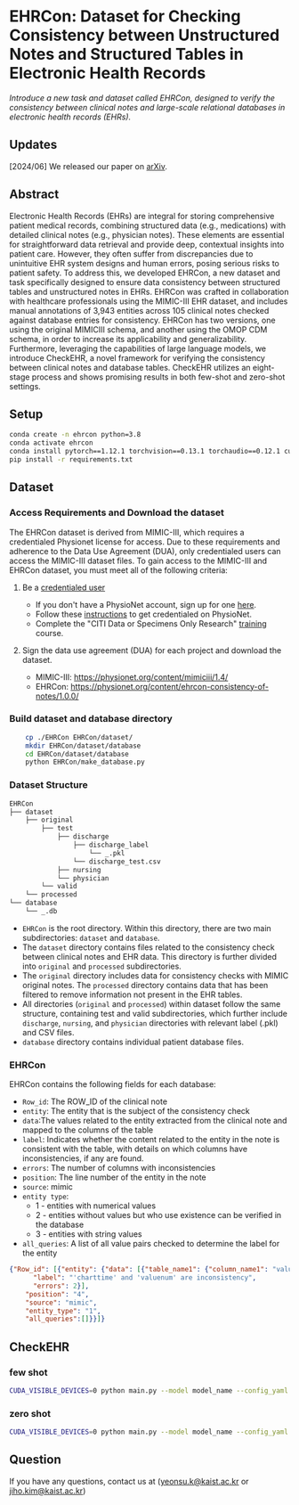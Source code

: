 # EHRCon: Dataset for Checking Consistency between Unstructured Notes and Structured Tables in Electronic Health Records
*Introduce a new task and dataset called EHRCon, designed to verify the consistency between clinical notes and large-scale relational databases in electronic health records (EHRs).*

## Updates
[2024/06] We released our paper on [arXiv](https://arxiv.org/pdf/2406.16341).

## Abstract
Electronic Health Records (EHRs) are integral for storing comprehensive patient
medical records, combining structured data (e.g., medications) with detailed clinical
notes (e.g., physician notes). These elements are essential for straightforward data
retrieval and provide deep, contextual insights into patient care. However, they often
suffer from discrepancies due to unintuitive EHR system designs and human errors,
posing serious risks to patient safety. To address this, we developed EHRCon, a new
dataset and task specifically designed to ensure data consistency between structured
tables and unstructured notes in EHRs. EHRCon was crafted in collaboration with
healthcare professionals using the MIMIC-III EHR dataset, and includes manual
annotations of 3,943 entities across 105 clinical notes checked against database
entries for consistency. EHRCon has two versions, one using the original MIMICIII schema, and another using the OMOP CDM schema, in order to increase its
applicability and generalizability. Furthermore, leveraging the capabilities of large
language models, we introduce CheckEHR, a novel framework for verifying the
consistency between clinical notes and database tables. CheckEHR utilizes an
eight-stage process and shows promising results in both few-shot and zero-shot
settings. 

## Setup
```bash
conda create -n ehrcon python=3.8
conda activate ehrcon
conda install pytorch==1.12.1 torchvision==0.13.1 torchaudio==0.12.1 cudatoolkit=11.3 -c pytorch
pip install -r requirements.txt
```

## Dataset

### Access Requirements and Download the dataset
The EHRCon dataset is derived from MIMIC-III, which requires a credentialed Physionet license for access. Due to these requirements and adherence to the Data Use Agreement (DUA), only credentialed users can access the MIMIC-III dataset files. To gain access to the MIMIC-III and EHRCon dataset, you must meet all of the following criteria:

1. Be a [credentialed user](https://physionet.org/settings/credentialing/)
    - If you don't have a PhysioNet account, sign up for one [here](https://physionet.org/register/).
    - Follow these [instructions](https://physionet.org/login/?next=/credential-application/) to get credentialed on PhysioNet.
    - Complete the "CITI Data or Specimens Only Research" [training](https://physionet.org/about/citi-course/) course.

2. Sign the data use agreement (DUA) for each project and download the dataset.
    - MIMIC-III: https://physionet.org/content/mimiciii/1.4/
    - EHRCon: https://physionet.org/content/ehrcon-consistency-of-notes/1.0.0/

### Build dataset and database directory
```bash
    cp ./EHRCon EHRCon/dataset/
    mkdir EHRCon/dataset/database
    cd EHRCon/dataset/database
    python EHRCon/make_database.py 
```

### Dataset Structure
```bash
EHRCon
├── dataset
    ├── original
        ├── test
            ├── discharge
                ├── discharge_label
                    └── _.pkl
                └── discharge_test.csv
            ├── nursing
            └── physician
        └── valid
    └── processed
└── database
    └── _.db
```
- ```EHRCon``` is the root directory. Within this directory, there are two main subdirectories: ```dataset``` and ```database```. 
- The ```dataset``` directory contains files related to the consistency check between clinical notes and EHR data. This directory is further divided into ```original``` and ```processed``` subdirectories. 
- The ```original``` directory includes data for consistency checks with MIMIC original notes. The ```processed``` directory contains data that has been filtered to remove information not present in the EHR tables.
- All directories (```original``` and ```processed```) within dataset follow the same structure, containing test and valid subdirectories, which further include ```discharge```, ```nursing```, and ```physician``` directories with relevant label (.pkl) and CSV files.
- ```database``` directory contains individual patient database files.

### EHRCon
EHRCon contains the following fields for each database:
- ```Row_id```: The ROW_ID of the clinical note
- ```entity```: The entity that is the subject of the consistency check
- ```data```:The values related to the entity extracted from the clinical note and mapped to the columns of the table
- ```label```: Indicates whether the content related to the entity in the note is consistent with the table, with details on which columns have inconsistencies, if any are found.
- ```errors```: The number of columns with inconsistencies
- ```position```: The line number of the entity in the note
- ```source```: mimic
- ```entity type```:
    - 1 - entities with numerical values
    - 2 - entities without values but who use existence can be verified in the database
    - 3 - entities with string values
- ```all_queries```: A list of all value pairs checked to determine the label for the entity

```json
{"Row_id": [{"entity": {"data": [{"table_name1": {"column_name1": "value"},
      "label": "'charttime' and 'valuenum' are inconsistency",
      "errors": 2}],
    "position": "4",
    "source": "mimic",
    "entity_type": "1",
    "all_queries":[]}}]}
```
## CheckEHR

### few shot
```bash
CUDA_VISIBLE_DEVICES=0 python main.py --model model_name --config_yaml /path/to/config
```
### zero shot
```bash
CUDA_VISIBLE_DEVICES=0 python main.py --model model_name --config_yaml /path/to/config --mode zero_shot
```

## Question
If you have any questions, contact us at ([yeonsu.k@kaist.ac.kr](mailto:yeonsu.k@kaist.ac.kr) or [jiho.kim@kaist.ac.kr](mailto:jiho.kim@kaist.ac.kr))
